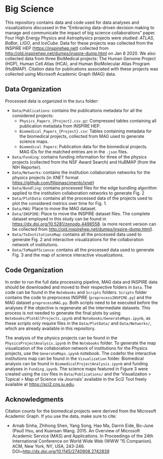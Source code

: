# Big Science
This repository contains data and code used for data analyses and visualizations discussed in the “Embracing data-driven decision making to manage and communicate the impact of big science collaborations” paper. Four High Energy Physics and Astrophysics projects were studied: *ATLAS*, *BaBar*, *LIGO*, and *IceCube*. Data for these projects was collected from the INSPIRE HEP (https://inspirehep.net) collected from http://old.inspirehep.net/dumps/inspire-dump.html on Jan 8 2020. We also collected data from three BioMedical projects: The Human Genome Project (HGP), Human Cell Atlas (HCA), and Human BioMolecular Atlas Program (HuBMAP). Citation data for publications associated with these projects was collected using Microsoft Academic Graph (MAG) data.

## Data Organization
Processed data is organized in the `Data` folder:
- `Data/Publications`: contains the publications metadata for all the considered projects:
   - `Physics_Papers_{Project}.csv.gz`: Compressed tables containing all publication metadata from INSPIRE HEP.
   - `Biomedical_Papers_{Project}.csv`: Tables containing metadata for the biomedical projects, collected from MAG used to generate science maps.   
   - `Biomedical Papers`: Publication data for the biomedical projects. MAG IDs for the matched entries are in the `.json` files.
- `Data/Funding`: contains funding information for three of the physics projects (collected from the NSF Award Search) and HuBMAP (from the NIH Reporter).
- `Data/Networks`: contains the institution collaboration networks for the physics projects (in XNET format https://github.com/filipinascimento/xnet)
- `Data/Bundling`: contains processed files for the edge bundling algorithm applied to the institution collaboration networks to generate Fig. 2
- `Data/PlotData`: contains all the processed data of the projects used to plot the considered metrics over time for Fig. 1.
- `Data/MAG`: Place to move the MAG dataset.
- `Data/INSPIRE`: Place to move the INSPIRE dataset files. The complete dataset employed in this study can be found in https://dx.doi.org/10.5281/zenodo.4496558. (a more recent version can be collected from http://old.inspirehep.net/dumps/inspire-dump.html).
- `Data/ToInstitutionsMap`: contains all the processed data used to generate Fig. 2 and interactive visualizations for the collaboration network of institutions.
- `Data/ToMapOfScience`: contains all the processed data used to generate Fig. 3 and the map of science interactive visualizations.


## Code Organization
In order to run the full data processing pipeline, MAG data and INSPIRE data should be downloaded and moved to their respective folders in `Data`. The code can be found in the `Notebooks` and `Scripts` folders. `Scripts` folder contains the code to preprocess INSPIRE (`preprocessINSPIRE.py`) and the MAG dataset `preprocessMAG.py`. Both scripts need to be executed before the analyses if the objective is regenerate all the intermediate datasets. This process is not needed to generate the final plots by using `Notebooks/PlotAllProjects.ipynb` and `Notebooks/GenerateMaps.ipynb`, as these scripts only require files in the `Data/PlotData/` and `Data/Networks/`, which are already available in this repository.

The analysis of the physics projects can be found in the `PhysicsProjectAnalysis.ipynb` in the `Notebooks` folder. To generate the map visualization of the collaboration network of institutions for the Physics projects, use the `GenerateMaps.ipynb` notebook. The codefor the interactive institutions map can be found in the `Visualization` folder. Biomedical analysis can be found in `BiomedicalProjectAnalysis.ipynb` and funding analyses in `Funding.ipynb`.
The science maps featured in Figure 3 were created using the csv files in `Data/Publications/` and the ‘Visualization > Topical > Map of Science via Journals’ available in the Sci2 Tool freely available at https://sci2.cns.iu.edu. 




## Acknowledgments 
Citation counts for the biomedical projects were derived from the Microsoft Academic Graph. If you use the data, make sure to cite:

- Arnab Sinha, Zhihong Shen, Yang Song, Hao Ma, Darrin Eide, Bo-June (Paul) Hsu, and Kuansan Wang. 2015. An Overview of Microsoft Academic Service (MAS) and Applications. In Proceedings of the 24th International Conference on World Wide Web (WWW ’15 Companion). ACM, New York, NY, USA, 243-246. DOI=http://dx.doi.org/10.1145/2740908.2742839

